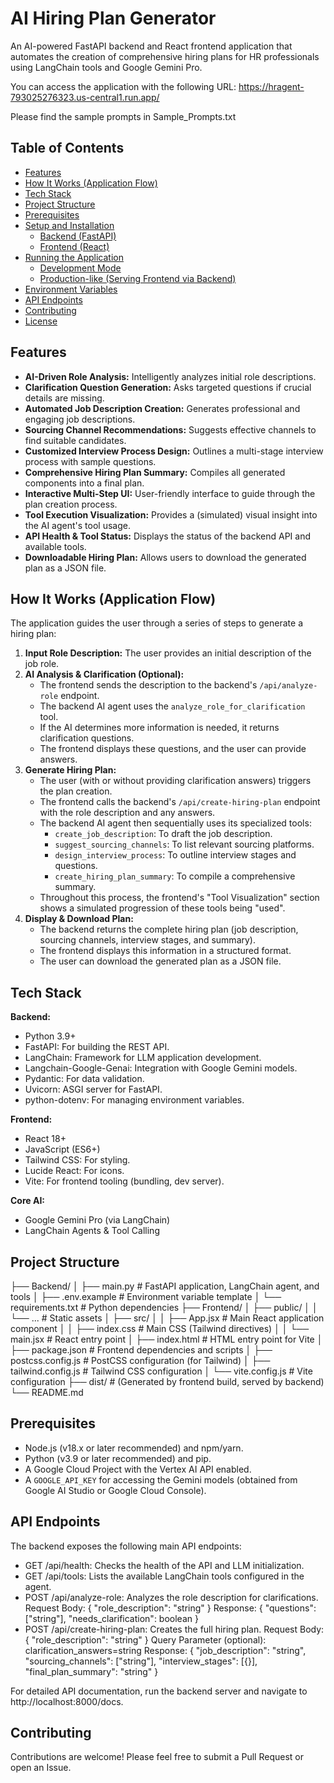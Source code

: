 # AI Hiring Plan Generator

An AI-powered FastAPI backend and React frontend application that automates the creation of comprehensive hiring plans for HR professionals using LangChain tools and Google Gemini Pro.

You can access the application with the following URL: https://hragent-793025276323.us-central1.run.app/

Please find the sample prompts in Sample_Prompts.txt


## Table of Contents

*   [Features](#features)
*   [How It Works (Application Flow)](#how-it-works-application-flow)
*   [Tech Stack](#tech-stack)
*   [Project Structure](#project-structure)
*   [Prerequisites](#prerequisites)
*   [Setup and Installation](#setup-and-installation)
    *   [Backend (FastAPI)](#backend-fastapi)
    *   [Frontend (React)](#frontend-react)
*   [Running the Application](#running-the-application)
    *   [Development Mode](#development-mode)
    *   [Production-like (Serving Frontend via Backend)](#production-like-serving-frontend-via-backend)
*   [Environment Variables](#environment-variables)
*   [API Endpoints](#api-endpoints)
*   [Contributing](#contributing)
*   [License](#license)

## Features

*   **AI-Driven Role Analysis:** Intelligently analyzes initial role descriptions.
*   **Clarification Question Generation:** Asks targeted questions if crucial details are missing.
*   **Automated Job Description Creation:** Generates professional and engaging job descriptions.
*   **Sourcing Channel Recommendations:** Suggests effective channels to find suitable candidates.
*   **Customized Interview Process Design:** Outlines a multi-stage interview process with sample questions.
*   **Comprehensive Hiring Plan Summary:** Compiles all generated components into a final plan.
*   **Interactive Multi-Step UI:** User-friendly interface to guide through the plan creation process.
*   **Tool Execution Visualization:** Provides a (simulated) visual insight into the AI agent's tool usage.
*   **API Health & Tool Status:** Displays the status of the backend API and available tools.
*   **Downloadable Hiring Plan:** Allows users to download the generated plan as a JSON file.

## How It Works (Application Flow)

The application guides the user through a series of steps to generate a hiring plan:

1.  **Input Role Description:** The user provides an initial description of the job role.
2.  **AI Analysis & Clarification (Optional):**
    *   The frontend sends the description to the backend's `/api/analyze-role` endpoint.
    *   The backend AI agent uses the `analyze_role_for_clarification` tool.
    *   If the AI determines more information is needed, it returns clarification questions.
    *   The frontend displays these questions, and the user can provide answers.
3.  **Generate Hiring Plan:**
    *   The user (with or without providing clarification answers) triggers the plan creation.
    *   The frontend calls the backend's `/api/create-hiring-plan` endpoint with the role description and any answers.
    *   The backend AI agent then sequentially uses its specialized tools:
        *   `create_job_description`: To draft the job description.
        *   `suggest_sourcing_channels`: To list relevant sourcing platforms.
        *   `design_interview_process`: To outline interview stages and questions.
        *   `create_hiring_plan_summary`: To compile a comprehensive summary.
    *   Throughout this process, the frontend's "Tool Visualization" section shows a simulated progression of these tools being "used".
4.  **Display & Download Plan:**
    *   The backend returns the complete hiring plan (job description, sourcing channels, interview stages, and summary).
    *   The frontend displays this information in a structured format.
    *   The user can download the generated plan as a JSON file.

## Tech Stack

**Backend:**

*   Python 3.9+
*   FastAPI: For building the REST API.
*   LangChain: Framework for LLM application development.
*   Langchain-Google-Genai: Integration with Google Gemini models.
*   Pydantic: For data validation.
*   Uvicorn: ASGI server for FastAPI.
*   python-dotenv: For managing environment variables.

**Frontend:**

*   React 18+
*   JavaScript (ES6+)
*   Tailwind CSS: For styling.
*   Lucide React: For icons.
*   Vite: For frontend tooling (bundling, dev server).

**Core AI:**

*   Google Gemini Pro (via LangChain)
*   LangChain Agents & Tool Calling

## Project Structure

├── Backend/
│ ├── main.py # FastAPI application, LangChain agent, and tools
│ ├── .env.example # Environment variable template
│ └── requirements.txt # Python dependencies
├── Frontend/
│ ├── public/
│ │ └── ... # Static assets
│ ├── src/
│ │ ├── App.jsx # Main React application component
│ │ ├── index.css # Main CSS (Tailwind directives)
│ │ └── main.jsx # React entry point
│ ├── index.html # HTML entry point for Vite
│ ├── package.json # Frontend dependencies and scripts
│ ├── postcss.config.js # PostCSS configuration (for Tailwind)
│ ├── tailwind.config.js # Tailwind CSS configuration
│ └── vite.config.js # Vite configuration
├── dist/ # (Generated by frontend build, served by backend)
└── README.md


## Prerequisites

*   Node.js (v18.x or later recommended) and npm/yarn.
*   Python (v3.9 or later recommended) and pip.
*   A Google Cloud Project with the Vertex AI API enabled.
*   A `GOOGLE_API_KEY` for accessing the Gemini models (obtained from Google AI Studio or Google Cloud Console).

## API Endpoints

The backend exposes the following main API endpoints:
* GET /api/health: Checks the health of the API and LLM initialization.
* GET /api/tools: Lists the available LangChain tools configured in the agent.
* POST /api/analyze-role: Analyzes the role description for clarifications.
    Request Body: { "role_description": "string" }
    Response: { "questions": ["string"], "needs_clarification": boolean }
* POST /api/create-hiring-plan: Creates the full hiring plan.
    Request Body: { "role_description": "string" }
    Query Parameter (optional): clarification_answers=string
    Response: { "job_description": "string", "sourcing_channels": ["string"], "interview_stages": [{}], "final_plan_summary": "string" }

For detailed API documentation, run the backend server and navigate to http://localhost:8000/docs.

## Contributing

Contributions are welcome! Please feel free to submit a Pull Request or open an Issue.
